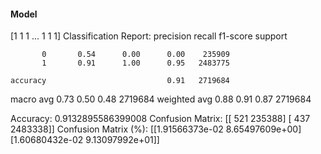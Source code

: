 #### Model
[1 1 1 ... 1 1 1]
Classification Report:
              precision    recall  f1-score   support

           0       0.54      0.00      0.00    235909
           1       0.91      1.00      0.95   2483775

    accuracy                           0.91   2719684
   macro avg       0.73      0.50      0.48   2719684
weighted avg       0.88      0.91      0.87   2719684

Accuracy: 0.9132895586399008
Confusion Matrix:
[[    521  235388]
 [    437 2483338]]
Confusion Matrix (%):
[[1.91566373e-02 8.65497609e+00]
 [1.60680432e-02 9.13097992e+01]]
